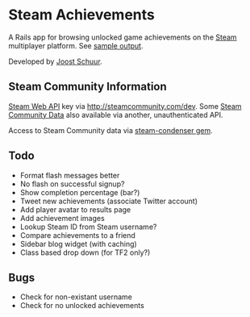 Steam Achievements
==================

A Rails app for browsing unlocked game achievements on the [Steam](http:/steamgames.com) multiplayer platform. See [sample output](http://by.joostschuur.com/steam/jschuur/tf2).

Developed by [Joost Schuur](http://joostschuur.com).

Steam Community Information
---------------------------

[Steam Web API](http://developer.valvesoftware.com/wiki/Steam_Web_API) key via http://steamcommunity.com/dev. Some [Steam Community Data](https://partner.steamgames.com/documentation/community_data) also available via another, unauthenticated API.

Access to Steam Community data via [steam-condenser gem](https://github.com/koraktor/steam-condenser/).

Todo
----

* Format flash messages better
* No flash on successful signup?
* Show completion percentage (bar?)
* Tweet new achievements (associate Twitter account)
* Add player avatar to results page
* Add achievement images
* Lookup Steam ID from Steam username?
* Compare achievements to a friend
* Sidebar blog widget (with caching)
* Class based drop down (for TF2 only?)

Bugs
----

* Check for non-existant username
* Check for no unlocked achievements